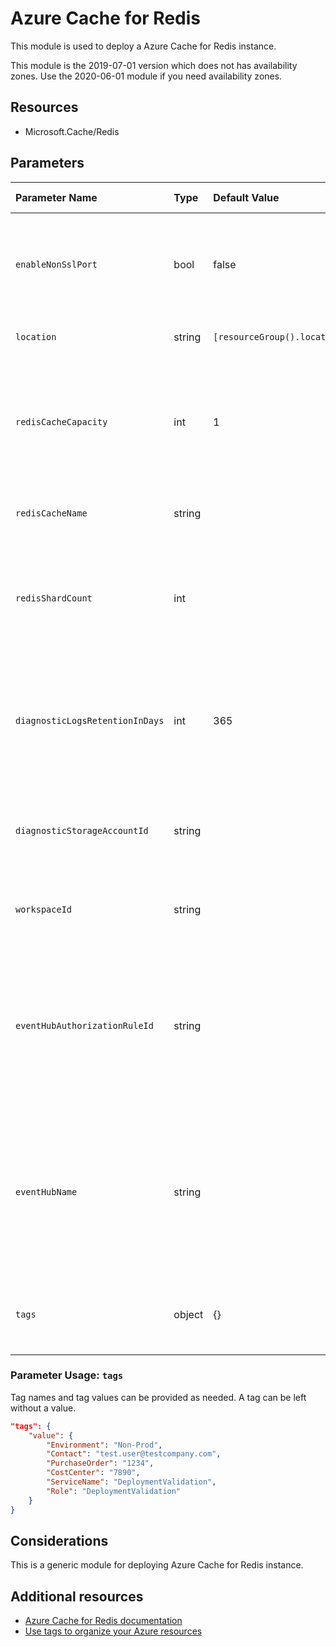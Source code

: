 # Azure Cache for Redis

This module is used to deploy a Azure Cache for Redis instance.

This module is the 2019-07-01 version which does not has availability zones. Use the 2020-06-01 module if you need availability zones. 

## Resources

- Microsoft.Cache/Redis

## Parameters

| Parameter Name | Type | Default Value | Possible values | Description |
| :-             | :-   | :-            | :-              | :-          |
| `enableNonSslPort` | bool | false | true/false | Set to true to allow access to redis on port 6379, without SSL tunneling (less secure).
| `location` | string | `[resourceGroup().location]` | | Optional. Location for all resources.
| `redisCacheCapacity` | int | 1 | 1,2,3,4 | The size of the new Azure Redis Cache instance. Valid family and capacity combinations are (C0..C6, P1..P4).
| `redisCacheName` | string | | | The name of the Azure Redis Cache to create.
| `redisShardCount` | int | | | Number of highly available shards to create in the cluster. Requires Premium SKU.
| `diagnosticLogsRetentionInDays` | int | 365 |  | Optional. Specifies the number of days that logs will be kept for; a value of 0 will retain data indefinitely.
| `diagnosticStorageAccountId` | string |  |  | Optional. Resource identifier of the Diagnostic Storage Account.
| `workspaceId` | string |  |  | Optional. Resource identifier of Log Analytics.
| `eventHubAuthorizationRuleId` | string |  |  | Optional. Resource ID of the event hub authorization rule for the Event Hubs namespace in which the event hub should be created or streamed to.
| `eventHubName` | string |  |  | Optional. Name of the event hub within the namespace to which logs are streamed. Without this, an event hub is created for each log category.
| `tags` | object | {} | Complex structure, see below. | Optional. Tags of the Virtual Network Gateway resource.

### Parameter Usage: `tags`

Tag names and tag values can be provided as needed. A tag can be left without a value.

```json
"tags": {
    "value": {
        "Environment": "Non-Prod",
        "Contact": "test.user@testcompany.com",
        "PurchaseOrder": "1234",
        "CostCenter": "7890",
        "ServiceName": "DeploymentValidation",
        "Role": "DeploymentValidation"
    }
}
```

## Considerations

This is a generic module for deploying Azure Cache for Redis instance.

## Additional resources

- [Azure Cache for Redis documentation](https://docs.microsoft.com/en-us/azure/azure-cache-for-redis/cache-overview)
- [Use tags to organize your Azure resources](https://docs.microsoft.com/en-us/azure/azure-resource-manager/resource-group-using-tags)
